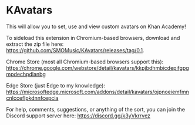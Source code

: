 # KAvatars

This will allow you to set, use and view custom avatars on Khan Academy!

To sideload this extension in Chromium-based browsers, download and extract the zip file here: https://github.com/SMOMusic/KAvatars/releases/tag/0.1.

Chrome Store (most all Chromium-based browsers support this): https://chrome.google.com/webstore/detail/kavatars/kkpjbdhmbicdepifgpgmpdechpdlanbg

Edge Store (just Edge to my knowledge): https://microsoftedge.microsoft.com/addons/detail/kavatars/ojpnoeiemfmncnlcceflpkdnnfcepcia



For help, comments, suggestions, or anything of the sort, you can join the Discord support server here:
https://discord.gg/k3yVkrrvez
